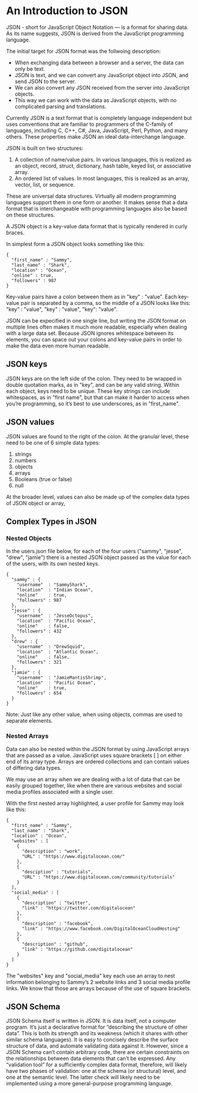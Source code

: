 # An Introduction to JSON

JSON - short for JavaScript Object Notation — is a format for sharing data. As
its name suggests, JSON is derived from the JavaScript programming language.

The initial target for JSON format was the follwoing description:

* When exchanging data between a browser and a server, the data can only be text.  
* JSON is text, and we can convert any JavaScript object into JSON, and send JSON
to the server.
* We can also convert any JSON received from the server into JavaScript objects.
* This way we can work with the data as JavaScript objects, with no complicated
parsing and translations.

Currently JSON is a text format that is completely language independent but
uses conventions that are familiar to programmers of the C-family of languages,
including C, C++, C#, Java, JavaScript, Perl, Python, and many others. These
properties make JSON an ideal data-interchange language.

JSON is built on two structures:

1. A collection of name/value pairs. In various languages, this is realized as an
object, record, struct, dictionary, hash table, keyed list, or associative
array.
2. An ordered list of values. In most languages, this is realized as an array,
vector, list, or sequence.

These are universal data structures. Virtually all modern programming languages
support them in one form or another. It makes sense that a data format that is
interchangeable with programming languages also be based on these structures.

A JSON object is a key-value data format that is typically rendered in curly
braces.

In simplest form a JSON object looks something like this:

```
{
  "first_name" : "Sammy",
  "last_name" : "Shark",
  "location" : "Ocean",
  "online" : true,
  "followers" : 987 
}
```

Key-value pairs have a colon between them as in "key" : "value". Each key-value
pair is separated by a comma, so the middle of a JSON looks like this: "key" :
"value", "key" : "value", "key": "value". 

JSON can be expecified in one single line, but writing the JSON format on
multiple lines often makes it much more readable, especially when dealing with
a large data set. Because JSON ignores whitespace between its elements, you can
space out your colons and key-value pairs in order to make the data even more
human readable.

## JSON keys

JSON keys are on the left side of the colon. They need to be wrapped in double
quotation marks, as in "key", and can be any valid string. Within each object,
keys need to be unique. These key strings can include whitespaces, as in "first
name", but that can make it harder to access when you’re programming, so it’s
best to use underscores, as in "first_name".

## JSON values

JSON values are found to the right of the colon. At the granular level, these
need to be one of 6 simple data types:

1. strings
2. numbers
3. objects
4. arrays
5. Booleans (true or false)
6. null

At the broader level, values can also be made up of the complex data types of
JSON object or array,

## Complex Types in JSON

### Nested Objects

In the users.json file below, for each of the four users ("sammy", "jesse",
"drew", "jamie") there is a nested JSON object passed as the value for each of
the users, with its own nested keys.

```
{ 
  "sammy" : {
    "username"  : "SammyShark",
    "location"  : "Indian Ocean",
    "online"    : true,
    "followers" : 987
  },
  "jesse" : {
    "username"  : "JesseOctopus",
    "location"  : "Pacific Ocean",
    "online"    : false,
    "followers" : 432
  },
  "drew" : {
    "username"  : "DrewSquid",
    "location"  : "Atlantic Ocean",
    "online"    : false,
    "followers" : 321
  },
  "jamie" : {
    "username"  : "JamieMantisShrimp",
    "location"  : "Pacific Ocean",
    "online"    : true,
    "followers" : 654
  }
}
```

Note: Just like any other value, when using objects, commas are used to 
separate elements.


### Nested Arrays

Data can also be nested within the JSON format by using JavaScript arrays that 
are passed as a value. JavaScript uses square brackets [ ] on either end of its 
array type. Arrays are ordered collections and can contain values of differing 
data types.

We may use an array when we are dealing with a lot of data that can be easily 
grouped together, like when there are various websites and social media 
profiles associated with a single user.

With the first nested array highlighted, a user profile for Sammy may look 
like this:

```
{ 
  "first_name" : "Sammy",
  "last_name" : "Shark",
  "location" : "Ocean",
  "websites" : [ 
    {
      "description" : "work",
      "URL" : "https://www.digitalocean.com/"
    },
    {
      "desciption" : "tutorials",
      "URL" : "https://www.digitalocean.com/community/tutorials"
    }
  ],
  "social_media" : [
    {
      "description" : "twitter",
      "link" : "https://twitter.com/digitalocean"
    },
    {
      "description" : "facebook",
      "link" : "https://www.facebook.com/DigitalOceanCloudHosting"
    },
    {
      "description" : "github",
      "link" : "https://github.com/digitalocean"
    }
  ]
}
```

The "websites" key and "social_media" key each use an array to nest information 
belonging to Sammy’s 2 website links and 3 social media profile links. We know 
that those are arrays because of the use of square brackets.

## JSON Schema

JSON Schema itself is written in JSON. It is data itself, not a computer
program. It’s just a declarative format for “describing the structure of other
data”. This is both its strength and its weakness (which it shares with other
similar schema languages). It is easy to concisely describe the surface
structure of data, and automate validating data against it. However, since a
JSON Schema can’t contain arbitrary code, there are certain constraints on the
relationships between data elements that can’t be expressed. Any “validation
tool” for a sufficiently complex data format, therefore, will likely have two
phases of validation: one at the schema (or structural) level, and one at the
semantic level. The latter check will likely need to be implemented using a
more general-purpose programming language.



